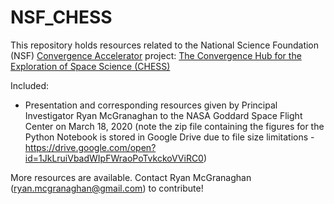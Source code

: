 # NSF_CHESS

This repository holds resources related to the National Science Foundation (NSF) [Convergence Accelerator](https://www.nsf.gov/od/oia/convergence-accelerator/index.jsp) project: [The Convergence Hub for the Exploration of Space Science (CHESS)](https://www.nsf.gov/od/oia/convergence-accelerator/Award%20Listings/Track%20A%20Abstracts/A-7152-McGranaghan-ASTRA.pdf)

Included: 
- Presentation and corresponding resources given by Principal Investigator Ryan McGranaghan to the NASA Goddard Space Flight Center on March 18, 2020 (note the zip file containing the figures for the Python Notebook is stored in Google Drive due to file size limitations - https://drive.google.com/open?id=1JkLruiVbadWIpFWraoPoTvkckoVViRC0)

More resources are available. Contact Ryan McGranaghan (ryan.mcgranaghan@gmail.com) to contribute!
